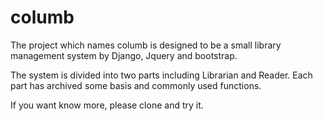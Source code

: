 columb
======

The project which names columb is designed to be a small library management system by Django, Jquery and bootstrap.

The system is divided into two parts including Librarian and Reader. Each part has archived some basis and commonly used functions.

If you want know more, please clone and try it.
  
